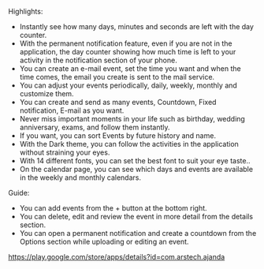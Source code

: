 Highlights:
  - Instantly see how many days, minutes and seconds are left with the day counter.
  - With the permanent notification feature, even if you are not in the application, the day counter showing how much time is left to your activity in the notification section of your phone.
  - You can create an e-mail event, set the time you want and when the time comes, the email you create is sent to the mail service.
  - You can adjust your events periodically, daily, weekly, monthly and customize them.
  - You can create and send as many events, Countdown, Fixed notification, E-mail as you want.
  - Never miss important moments in your life such as birthday, wedding anniversary, exams, and follow them instantly.
  - If you want, you can sort Events by future history and name.
  - With the Dark theme, you can follow the activities in the application without straining your eyes.
  - With 14 different fonts, you can set the best font to suit your eye taste..
  - On the calendar page, you can see which days and events are available in the weekly and monthly calendars.


Guide:
  - You can add events from the + button at the bottom right.
  - You can delete, edit and review the event in more detail from the details section.
  - You can open a permanent notification and create a countdown from the Options section while uploading or editing an event.
  
  https://play.google.com/store/apps/details?id=com.arstech.ajanda
  
